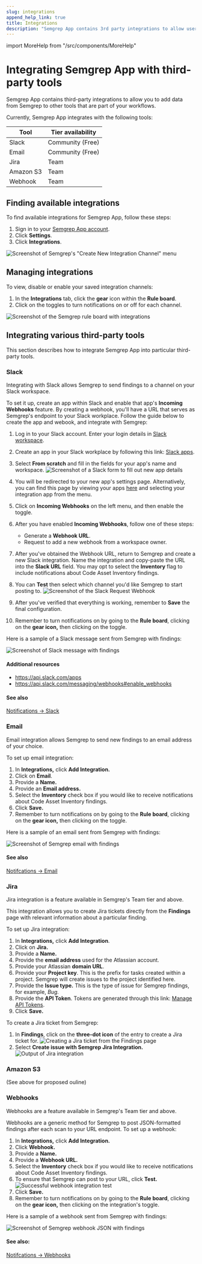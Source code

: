 ```yaml
---
slug: integrations
append_help_link: true
title: Integrations
description: "Semgrep App contains 3rd party integrations to allow users to add data from Semgrep to other tools that are part of their workflows."
---
```


import MoreHelp from "/src/components/MoreHelp"

# Integrating Semgrep App with third-party tools

Semgrep App contains third-party integrations to allow you to add data from Semgrep to other tools that are part of your workflows.

Currently, Semgrep App integrates with the following tools:

| Tool | Tier availability |
| ---- | ---------------- |
| Slack | Community (Free) |
| Email | Community (Free) |
| Jira | Team |
| Amazon S3 | Team |
| Webhook | Team |

## Finding available integrations

To find available integrations for Semgrep App, follow these steps:

1. Sign in to your [Semgrep App account](https://semgrep.dev/).
2. Click **Settings**.
3. Click **Integrations**.

![Screenshot of Semgrep's "Create New Integration Channel" menu](../img/integration-firstview.png)<br />

## Managing integrations

To view, disable or enable your saved integration channels:

1. In the **Integrations** tab, click the **gear** icon within the **Rule board**.
2. Click on the toggles to turn notifications on or off for each channel.

![Screenshot of the Semgrep rule board with integrations](../img/integration-ruleboard.png)<br />

## Integrating various third-party tools

This section describes how to integrate Semgrep App into particular third-party tools.

### Slack

Integrating with Slack allows Semgrep to send findings to a channel on your Slack workspace.

To set it up, create an app within Slack and enable that app's **Incoming Webhooks** feature. By creating a webhook, you'll have a URL that serves as Semgrep's endpoint to your Slack workplace. Follow the guide below to create the app and webook, and integrate with Semgrep:

1. Log in to your Slack account. Enter your login details in [Slack workspace](https://slack.com/workspace-signin).
2. Create an app in your Slack workplace by following this link: [Slack apps](https://api.slack.com/apps?new_app=1).
3. Select **From scratch** and fill in the fields for your app's name and workspace.
![Screenshot of a Slack form to fill out new app details](../img/slack-create-app-name.png)<br />
3. You will be redirected to your new app's settings page. Alternatively, you can find this page by viewing your apps [here](https://api.slack.com/apps) and selecting your integration app from the menu.
5. Click on **Incoming Webhooks** on the left menu, and then enable the toggle.
6. After you have enabled **Incoming Webhooks**, follow one of these steps:
    - Generate a **Webhook URL**.
    - Request to add a new webhook from a workspace owner.
6. After you've obtained the Webhook URL, return to Semgrep and create a new Slack integration. Name the integration and copy-paste the URL into the **Slack URL** field. You may opt to select the **Inventory** flag to include notifications about Code Asset Inventory findings.
7. You can **Test** then select which channel you'd like Semgrep to start posting to.
![Screenshot of the Slack Request Webhook  ](../img/slack-integration-hooktest.png)<br />

8. After you've verified that everything is working, remember to **Save** the final configuration.
9. Remember to turn notifications on by going to the **Rule board**, clicking on the **gear icon,** then clicking on the toggle.

Here is a sample of a Slack message sent from Semgrep with findings:

![Screenshot of Slack message with findings ](../img/slack-semgrep-findings.png)<br />

#### Additional resources

* https://api.slack.com/apps
* https://api.slack.com/messaging/webhooks#enable_webhooks

#### See also

[Notifications -> Slack](notifications.md/#slack)

### Email

Email integration allows Semgrep to send new findings to an email address of your choice.

To set up email integration:

1. In **Integrations,** click **Add Integration.**
2. Click on **Email**.
3. Provide a **Name.**
4. Provide an **Email address.**
5. Select the **Inventory** check box if you would like to receive notifications about Code Asset Inventory findings.
6. Click **Save.**
7. Remember to turn notifications on by going to the **Rule board**, clicking on the **gear icon,** then clicking on the toggle.

Here is a sample of an email sent from Semgrep with findings:

![Screenshot of Semgrep email with findings ](../img/integrations-email-findings.png)<br />

#### See also
[Notifcations -> Email](notifications.md/#email)

### Jira

Jira integration is a feature available in Semgrep's Team tier and above.

This integration allows you to create Jira tickets directly from the **Findings** page with relevant information about a particular finding.

To set up Jira integration:

1. In **Integrations,** click **Add Integration**.
2. Click on **Jira.**
3. Provide a **Name.**
4. Provide the **email address** used for the Atlassian account.
5. Provide your Atlassian **domain URL**.
6. Provide your **Project key**. This is the prefix for tasks created within a project. Semgrep will create issues to the project identified here.
7. Provide the **Issue type.** This is the type of issue for Semgrep findings, for example, *Bug.*
8. Provide the **API Token**. Tokens are generated through this link: [Manage API Tokens](https://support.atlassian.com/atlassian-account/docs/manage-api-tokens-for-your-atlassian-account).
9. Click **Save.**

To create a Jira ticket from Semgrep:

1. In **Findings**, click on the **three-dot icon** of the entry to create a Jira ticket for.
![Creating a Jira ticket from the Findings page](../img/jira-findings-page.png)<br />
2. Select **Create issue with Semgrep Jira Integration.**
![Output of Jira integration](../img/jira-template.png)


### Amazon S3

(See above for proposed ouline)


### Webhooks

Webhooks are a feature available in Semgrep's Team tier and above.

Webhooks are a generic method for Semgrep to post JSON-formatted findings after each scan to your URL endpoint.  To set up a webhook:

1. In **Integrations,** click **Add Integration.**
2. Click **Webhook.**
3. Provide a **Name.**
4. Provide a **Webhook URL.**
5. Select the **Inventory** check box if you would like to receive notifications about Code Asset Inventory findings.
6. To ensure that Semgrep can post to your URL, click **Test.** 
![Successful webhook integration test](../img/webhook-successful-test.png)<br />
7. Click **Save.**
8. Remember to turn notifications on by going to the **Rule board**, clicking on the **gear icon,** then clicking on the integration's toggle.

Here is a sample of a webhook sent from Semgrep with findings:

![Screenshot of Semgrep webhook JSON with findings ](../img/integrations-webhook-findings.png)<br />


#### See also:

[Notifcations -> Webhooks](notifications.md/#webhooks)


<MoreHelp />
